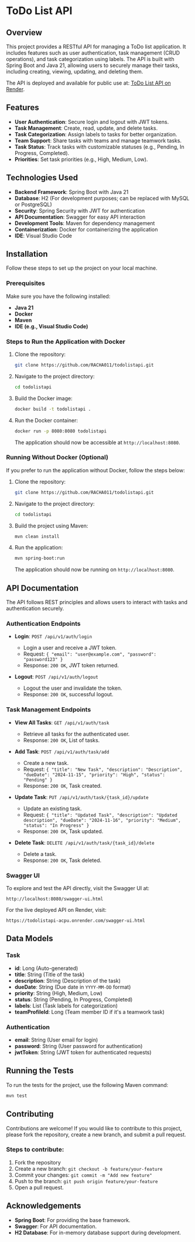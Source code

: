 
# ToDo List API

## Overview

This project provides a RESTful API for managing a ToDo list application. It includes features such as user authentication, task management (CRUD operations), and task categorization using labels. The API is built with Spring Boot and Java 21, allowing users to securely manage their tasks, including creating, viewing, updating, and deleting them.

The API is deployed and available for public use at: [ToDo List API on Render](https://todolistapi-acpu.onrender.com).

## Features

- **User Authentication**: Secure login and logout with JWT tokens.
- **Task Management**: Create, read, update, and delete tasks.
- **Task Categorization**: Assign labels to tasks for better organization.
- **Team Support**: Share tasks with teams and manage teamwork tasks.
- **Task Status**: Track tasks with customizable statuses (e.g., Pending, In Progress, Completed).
- **Priorities**: Set task priorities (e.g., High, Medium, Low).

## Technologies Used

- **Backend Framework**: Spring Boot with Java 21
- **Database**: H2 (For development purposes; can be replaced with MySQL or PostgreSQL)
- **Security**: Spring Security with JWT for authentication
- **API Documentation**: Swagger for easy API interaction
- **Development Tools**: Maven for dependency management
- **Containerization**: Docker for containerizing the application
- **IDE**: Visual Studio Code

## Installation

Follow these steps to set up the project on your local machine.

### Prerequisites

Make sure you have the following installed:
- **Java 21**
- **Docker**
- **Maven**
- **IDE (e.g., Visual Studio Code)**

### Steps to Run the Application with Docker

1. Clone the repository:

   ```bash
   git clone https://github.com/RACHA011/todolistapi.git
   ```

2. Navigate to the project directory:

   ```bash
   cd todolistapi
   ```

3. Build the Docker image:

   ```bash
   docker build -t todolistapi .
   ```

4. Run the Docker container:

   ```bash
   docker run -p 8080:8080 todolistapi
   ```

   The application should now be accessible at `http://localhost:8080`.

### Running Without Docker (Optional)

If you prefer to run the application without Docker, follow the steps below:

1. Clone the repository:

   ```bash
   git clone https://github.com/RACHA011/todolistapi.git
   ```

2. Navigate to the project directory:

   ```bash
   cd todolistapi
   ```

3. Build the project using Maven:

   ```bash
   mvn clean install
   ```

4. Run the application:

   ```bash
   mvn spring-boot:run
   ```

   The application should now be running on `http://localhost:8080`.

## API Documentation

The API follows REST principles and allows users to interact with tasks and authentication securely.

### Authentication Endpoints

- **Login**: `POST /api/v1/auth/login`
  - Login a user and receive a JWT token.
  - Request: `{ "email": "user@example.com", "password": "password123" }`
  - Response: `200 OK`, JWT token returned.

- **Logout**: `POST /api/v1/auth/logout`
  - Logout the user and invalidate the token.
  - Response: `200 OK`, successful logout.

### Task Management Endpoints

- **View All Tasks**: `GET /api/v1/auth/task`
  - Retrieve all tasks for the authenticated user.
  - Response: `200 OK`, List of tasks.

- **Add Task**: `POST /api/v1/auth/task/add`
  - Create a new task.
  - Request: `{ "title": "New Task", "description": "Description", "dueDate": "2024-11-15", "priority": "High", "status": "Pending" }`
  - Response: `200 OK`, Task created.

- **Update Task**: `PUT /api/v1/auth/task/{task_id}/update`
  - Update an existing task.
  - Request: `{ "title": "Updated Task", "description": "Updated description", "dueDate": "2024-11-16", "priority": "Medium", "status": "In Progress" }`
  - Response: `200 OK`, Task updated.

- **Delete Task**: `DELETE /api/v1/auth/task/{task_id}/delete`
  - Delete a task.
  - Response: `200 OK`, Task deleted.

### Swagger UI

To explore and test the API directly, visit the Swagger UI at:

```
http://localhost:8080/swagger-ui.html
```

For the live deployed API on Render, visit:

```
https://todolistapi-acpu.onrender.com/swagger-ui.html
```

## Data Models

### Task

- **id**: Long (Auto-generated)
- **title**: String (Title of the task)
- **description**: String (Description of the task)
- **dueDate**: String (Due date in `YYYY-MM-DD` format)
- **priority**: String (High, Medium, Low)
- **status**: String (Pending, In Progress, Completed)
- **labels**: List<String> (Task labels for categorization)
- **teamProfileId**: Long (Team member ID if it's a teamwork task)

### Authentication

- **email**: String (User email for login)
- **password**: String (User password for authentication)
- **jwtToken**: String (JWT token for authenticated requests)

## Running the Tests

To run the tests for the project, use the following Maven command:

```bash
mvn test
```

## Contributing

Contributions are welcome! If you would like to contribute to this project, please fork the repository, create a new branch, and submit a pull request.

### Steps to contribute:
1. Fork the repository
2. Create a new branch: `git checkout -b feature/your-feature`
3. Commit your changes: `git commit -m "Add new feature"`
4. Push to the branch: `git push origin feature/your-feature`
5. Open a pull request.

## Acknowledgements

- **Spring Boot**: For providing the base framework.
- **Swagger**: For API documentation.
- **H2 Database**: For in-memory database support during development.
